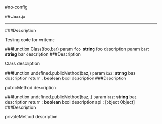 #no-config

##class.js
- - - - -
###Description
<p>Testing code for writeme</p>

###function Class(foo,bar)
param `foo`: **string**   foo description
param `bar`: **string**   bar description
###Description
<p>Class description</p>

###function undefined.publicMethod(baz,)
param `baz`: **string**   baz description
return : **boolean**   bool description
###Description
<p>publicMethod description</p>

###function undefined.publicMethod(baz,,)
param `baz`: **string**   baz description
return : **boolean**   bool description
api :   [object Object]
###Description
<p>privateMethod description</p>




